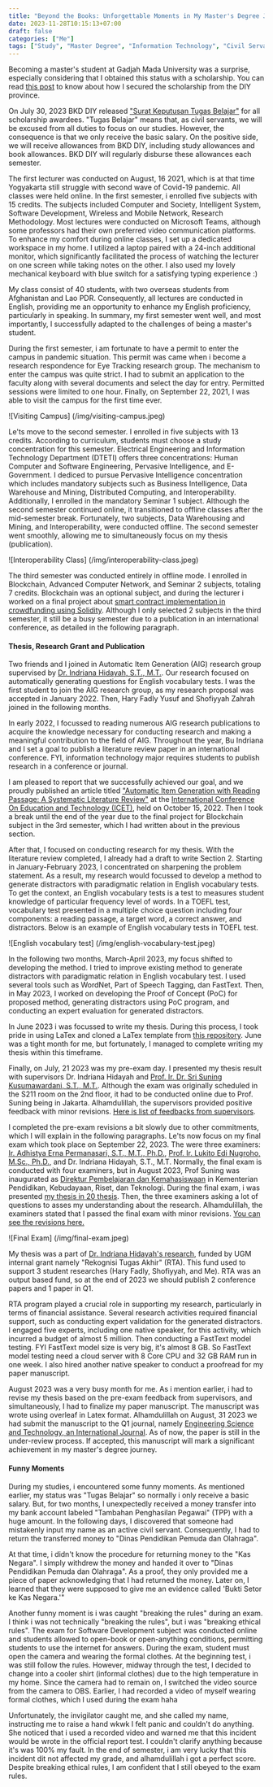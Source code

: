 ```yaml
---
title: "Beyond the Books: Unforgettable Moments in My Master's Degree Journey"
date: 2023-11-28T10:15:13+07:00
draft: false
categories: ["Me"]
tags: ["Study", "Master Degree", "Information Technology", "Civil Servant"]
---
```


Becoming a master's student at Gadjah Mada University was a surprise, especially considering that I obtained this status with a scholarship. You can read [this post](https://www.herusetiawan.id/posts/from-software-engineer-to-youngest-scholarship-awardee/) to know about how I secured the scholarship from the DIY province.

On July 30, 2023 BKD DIY released ["Surat Keputusan Tugas Belajar"](https://drive.google.com/file/d/1JVwKvRnm9K8xqsTsCYkAwKXxB1DfNSgc/view?usp=sharing) for all scholarship awardees. "Tugas Belajar" means that, as civil servants, we will be excused from all duties to focus on our studies. However, the consequence is that we only receive the basic salary. On the positive side, we will receive allowances from BKD DIY, including study allowances and book allowances. BKD DIY will regularly disburse these allowances each semester.

The first lecturer was conducted on August, 16 2021, which is at that time Yogyakarta still struggle with second wave of Covid-19 pandemic. All classes were held online. In the first semester, i enrolled five subjects with 15 credits. The subjects included Computer and Society, Intelligent System, Software Development, Wireless and Mobile Network, Research Methodology. Most lectures were conducted on Microsoft Teams, although some professors had their own preferred video communication platforms. To enhance my comfort during online classes, I set up a dedicated workspace in my home. I utilized a laptop paired with a 24-inch additional monitor, which significantly facilitated the process of watching the lecturer on one screen while taking notes on the other. I also used my lovely mechanical keyboard with blue switch for a satisfying typing experience :)

My class consist of 40 students, with two overseas students from Afghanistan and Lao PDR. Consequently, all lectures are conducted in English, providing me an opportunity to enhance my English proficiency, particularly in speaking. In summary, my first semester went well, and most importantly, I successfully adapted to the challenges of being a master's student.

During the first semester, i am fortunate to have a permit to enter the campus in pandemic situation. This permit was came when i become a research respondence for Eye Tracking research group. The mechanism to enter the campus was quite strict. I had to submit an application to the faculty along with several documents and select the day for entry. Permitted sessions were limited to one hour. Finally, on September 22, 2021, I was able to visit the campus for the first time ever.

![Visiting Campus] (/img/visiting-campus.jpeg)

Le'ts move to the second semester. I enrolled in five subjects with 13 credits. According to curriculum, students must choose a study concentration for this semester. Electrical Engineering and Information Technology Department  (DTETI) offers three concentrations: Human Computer and Software Engineering, Pervasive Intelligence, and E-Government. I dediced to pursue Pervasive Intelligence concentration which includes mandatory subjects such as Business Intelligence, Data Warehouse and Mining, Distributed Computing, and Interoperability. Additionally, I enrolled in the mandatory Seminar 1 subject. Although the second semester continued online, it transitioned to offline classes after the mid-semester break. Fortunately, two subjects, Data Warehousing and Mining, and Interoperability, were conducted offline. The second semester went smoothly, allowing me to simultaneously focus on my thesis (publication).

![Interoperability Class] (/img/interoperability-class.jpeg)

The third semester was conducted entirely in offline mode. I enrolled in Blockchain, Advanced Computer Network, and Seminar 2 subjects, totaling 7 credits. Blockchain was an optional subject, and during the lecturer i worked on a final project about [smart contract implementation in crowdfunding using Solidity](https://github.com/therusetiawan/crowdfunding-smartcontract). Although I only selected 2 subjects in the third semester, it still be a busy semester due to a publication in an international conference, as detailed in the following paragraph.


#### Thesis, Research Grant and Publication

Two friends and I joined in Automatic Item Generation (AIG) research group supervised by [Dr. Indriana Hidayah, S.T., M.T.](https://acadstaff.ugm.ac.id/MTk3OTA1MjYyMDAyMTIyMDAx). Our research focused on automatically generating questions for English vocabulary tests. I was the first student to join the AIG research group, as my research proposal was accepted in January 2022. Then, Hary Fadly Yusuf and Shofiyyah Zahrah joined in the following months.

In early 2022, I focussed to reading numerous AIG research publications to acquire the knowledge necessary for conducting research and making a meaningful contribution to the field of AIG. Throughout the year, Bu Indriana and I set a goal to publish a literature review paper in an international conference. FYI, information technology major requires students to publish research in a conference or journal. 

I am pleased to report that we successfully achieved our goal, and we proudly published an article titled ["Automatic Item Generation with Reading Passage: A Systematic Literature Review"](https://ieeexplore.ieee.org/document/9990738/) at the [International Conference On Education and Technology (ICET)](http://icet.fip.um.ac.id/), held on October 15, 2022. Then I took a break until the end of the year due to the final project for Blockchain subject in the 3rd semester, which I had written about in the previous section.

After that, I focused on conducting research for my thesis. With the literature review completed, I already had a draft to write Section 2. Starting in January-February 2023, I concentrated on sharpening the problem statement. As a result, my research would focussed to develop a method to generate distractors with paradigmatic relation in English vocabulary tests. To get the context, an English vocabulary tests is a test to measures student knowledge of particular frequency level of words. In a TOEFL test, vocabulary test presented in a multiple choice question including four components: a reading passage, a target word, a correct answer, and distractors. Below is an example of English vocabulary tests in TOEFL test.

![English vocabulary test] (/img/english-vocabulary-test.jpeg)

In the following two months, March-April 2023, my focus shifted to developing the method. I tried to improve existing method to generate distractors with paradigmatic relation in English vocabulary test. I used several tools such as WordNet, Part of Speech Tagging, dan FastText. Then, in May 2023, I worked on developing the Proof of Concept (PoC) for proposed method, generating distractors using PoC program, and conducting an expert evaluation for generated distractors. 

In June 2023 i was focussed to write my thesis. During this process, I took pride in using LaTex and cloned a LaTex template from [this repository](https://github.com/canggihpw/thesisdtetiugm). June was a tight month for me, but fortunately, I managed to complete writing my thesis within this timeframe.

Finally, on July, 21 2023 was my pre-exam day. I presented my thesis result with supervisors Dr. Indriana Hidayah and [Prof. Ir. Dr. Sri Suning Kusumawardani, S.T., M.T.](https://acadstaff.ugm.ac.id/suning). Although the exam was originally scheduled in the S211 room on the 2nd floor, it had to be conducted online due to Prof. Suning being in Jakarta. Alhamdulillah, the supervisors provided positive feedback with minor revisions. [Here is list of feedbacks from supervisors](https://drive.google.com/drive/folders/1dlIwm5--cZCcL0lybG1ZjL2SO13mwhHJ?usp=sharing).

I completed the pre-exam revisions a bit slowly due to other commitments, which I will explain in the following paragraphs. Le'ts now focus on my final exam which took place on September 22, 2023. The were three examiners: [Ir. Adhistya Erna Permanasari, S.T., M.T., Ph.D.](https://acadstaff.ugm.ac.id/adhistya), [Prof. Ir. Lukito Edi Nugroho, M.Sc., Ph.D.](https://acadstaff.ugm.ac.id/MTk2NjAzMjcxOTkxMDMxMDAy), and Dr. Indriana Hidayah, S.T., M.T. Normally, the final exam is conducted with four examiners, but in August 2023, Prof Suning was inaugurated as [Direktur Pembelajaran dan   Kemahasiswaan](https://www.instagram.com/p/CvvqUxEvzth/) in Kementerian Pendidikan, Kebudayaan, Riset, dan Teknologi. During the final exam, i was presented [my thesis in 20 thesis](https://drive.google.com/file/d/1k5rtSMbiAwsKWXy6ktVYB7HmNQN5pH1m/view). Then, the three examiners asking a lot of questions to asses my understanding about the research. Alhamdulillah, the examiners stated that I passed the final exam with minor revisions. [You can see the revisions here.](https://drive.google.com/drive/folders/16oOIecFcq3IHlP7lRQ02RG1zs3Jwv0LM?usp=sharing)

![Final Exam] (/img/final-exam.jpeg)

My thesis was a part of [Dr. Indriana Hidayah's research](https://acadstaff.ugm.ac.id/karya_files/pembangkitan-distractor-otomatis-pada-english-vocabulary-test-menggunakan-pendekatan-sintaksis-pada-ilmu-linguistik-dcfcd07e645d245babe887e5e2daa016), funded by UGM internal grant namely "Rekognisi Tugas Akhir" (RTA). This fund used to support 3 student researches (Hary Fadly, Shofiyyah, and Me). RTA was an output based fund, so at the end of 2023 we should publish 2 conference papers and 1 paper in Q1.

RTA program played a crucial role in supporting my research, particularly in terms of financial assistance. Several research activities required financial support, such as conducting expert validation for the generated distractors. I engaged five experts, including one native speaker, for this activity, which incurred a budget of almost 5 million. Then conducting a FastText model testing. FYI FastText model size is very big, it's almost 8 GB. So FastText model testing need a cloud server with 8 Core CPU and 32 GB RAM run in one week. I also hired another native speaker to conduct a proofread for my paper manuscript. 

August 2023 was a very busy month for me. As i mention earlier, i had to revise my thesis based on the pre-exam feedback from supervisors, and simultaneously, I had to finalize my paper manuscript. The manuscript was wrote using overleaf in Latex format. Alhamdulillah on August, 31 2023 we had submit the manuscript to the Q1 journal, namely [Engineering Science and Technology, an International Journal](https://www.sciencedirect.com/journal/engineering-science-and-technology-an-international-journal). As of now, the paper is still in the under-review process. If accepted, this manuscript will mark a significant achievement in my master's degree journey.

#### Funny Moments

During my studies, i encountered some funny moments. As mentioned earlier, my status was "Tugas Belajar" so normally i only receive a basic salary. But, for two months, I unexpectedly received a money transfer into my bank account labeled "Tambahan Penghasilan Pegawai" (TPP) with a huge amount. In the following days, I discovered that someone had mistakenly input my name as an active civil servant. Consequently, I had to return the transferred money to "Dinas Pendidikan Pemuda dan Olahraga".

At that time, i didn't know the procedure for returning money to the "Kas Negara". I simply withdrew the money and handed it over to "Dinas Pendidikan Pemuda dan Olahraga". As a proof, they only provided me a piece of paper acknowledging that I had returned the money. Later on, I learned that they were supposed to give me an evidence called 'Bukti Setor ke Kas Negara.'"

Another funny moment is i was caught "breaking the rules" during an exam. I think i was not technically "breaking the rules", but i was "breaking ethical rules".  The exam for Software Development subject was conducted online and students allowed to open-book or open-anything conditions, permitting students to use the internet for answers. During the exam, student must open the camera and wearing the formal clothes. At the beginning test, i was still follow the rules. However, midway through the test, I decided to change into a cooler shirt (informal clothes) due to the high temperature in my home. Since the camera had to remain on, I switched the video source from the camera to OBS. Earlier, I had recorded a video of myself wearing formal clothes, which I used during the exam haha

Unfortunately, the invigilator caught me, and she called my name, instructing me to raise a hand wkwk I felt panic and couldn't do anything.  She noticed that i used a recorded video and warned me that this incident would be wrote in the official report test. I couldn't clarify anything because it's was 100% my fault. In the end of semester, i am very lucky that this incident dit not affected my grade, and alhamdulillah i got a perfect score. Despite breaking ethical rules, I am confident that I still obeyed to the exam rules.

